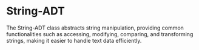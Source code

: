 # String-ADT
The String-ADT class abstracts string manipulation, providing common functionalities such as accessing, modifying, comparing, and transforming strings, making it easier to handle text data efficiently.
